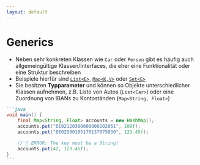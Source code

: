 ```yaml
---
layout: default
---
```


<Footer
    text="🎁 Objektorientierte Programmierung"
/>

# Generics <SubHeading text="Übersicht"/>

<div class="grid grid-cols-12 gap-6">
<div class="col-span-6">

- Neben sehr konkreten Klassen wie `Car` oder `Person` gibt es häufig auch allgemeingültige Klassen/Interfaces, die eher eine Funktionalität oder eine Struktur beschreiben
- Beispiele hierfür sind [`List<E>`](https://docs.oracle.com/en/java/javase/22/docs/api/java.base/java/util/List.html), [`Map<K,V>`](https://docs.oracle.com/en/java/javase/22/docs/api/java.base/java/util/Map.html) oder [`Set<E>`](https://docs.oracle.com/en/java/javase/22/docs/api/java.base/java/util/Set.html)
- Sie besitzen **Typparameter** und können so Objekte unterschiedlicher Klassen aufnehmen, z.B. Liste von Autos (`List<Car>`) oder eine Zuordnung von IBANs zu Kontoständen (`Map<String, Float>`)

</div>
<div class="col-span-6">

````md magic-move
```java
void main() {
    final Map<String, Float> accounts = new HashMap();
    accounts.put("DE02120300000000202051", 100f);
    accounts.put("DE02500105170137075030", 123.45f);

    // 🚫 ERROR: The key must be a String!
    accounts.put(42, 123.45f);
}
```
````

</div>
</div>

<PageNumber/>
